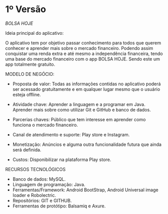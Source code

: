 # 1º Versão

*BOLSA HOJE*

Ideia principal do aplicativo:

O aplicativo tem por objetivo passar conhecimento para todos que querem conhecer e aprender mais sobre o mercado financeiro. 
Podendo assim conquistar uma renda extra e até mesmo a independência financeira, tendo uma base do mercado financeiro com o app BOLSA HOJE. 
Sendo este um app totalmente gratuito.

MODELO DE NEGÓCIO:

- Proposta de valor: Todas as informações contidas no aplicativo poderá ser acessado gratuitamente e em qualquer lugar mesmo que o usuário esteja offline.

- Atividade chave: Aprender a linguagem e a programar em Java. Aprender mais sobre como utilizar Git e GitHub e banco de dados.

- Parcerias chaves: Público que tem interesse em aprender como funciona o mercado financeiro.

- Canal de atendimento e suporte: Play store e Instagram.
 
- Monetização: Anúncios e alguma outra funcionalidade futura que ainda será definida.

- Custos: Disponibilizar na plataforma Play store.

RECURSOS TECNOLÓGICOS

- Banco de dados: MySQL.
- Linguagem de programação: Java.
- Ferramentas/Framework: Android BootStrap, Android Universal image loader e Robolectric.
- Repositórios: GIT e GITHUB.
- Ferramentas de protótipo: Balsamiq e Axure.
